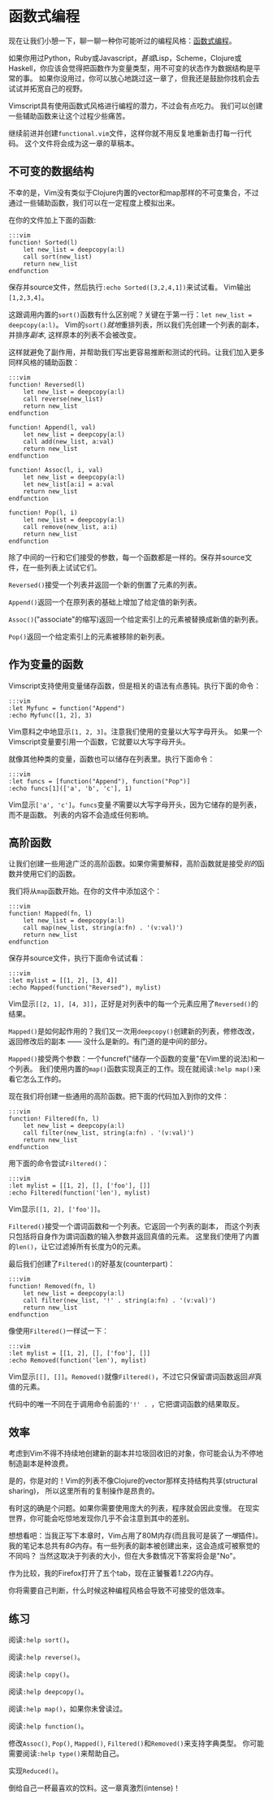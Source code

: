 函数式编程
======================

现在让我们小憩一下，聊一聊一种你可能听过的编程风格：[函数式编程][]。

如果你用过Python，Ruby或Javascript，*甚或*Lisp，Scheme，Clojure或Haskell，你应该会觉得把函数作为变量类型，用不可变的状态作为数据结构是平常的事。
如果你没用过，你可以放心地跳过这一章了，但我还是鼓励你找机会去试试并拓宽自己的视野。

Vimscript具有使用函数式风格进行编程的潜力，不过会有点吃力。
我们可以创建一些辅助函数来让这个过程少些痛苦。

继续前进并创建`functional.vim`文件，这样你就不用反复地重新击打每一行代码。
这个文件将会成为这一章的草稿本。

[函数式编程]: https://secure.wikimedia.org/wikipedia/en/wiki/Functional_programming

不可变的数据结构
-------------------------

不幸的是，Vim没有类似于Clojure内置的vector和map那样的不可变集合，不过通过一些辅助函数，我们可以在一定程度上模拟出来。

在你的文件加上下面的函数:

    :::vim
    function! Sorted(l)
        let new_list = deepcopy(a:l)
        call sort(new_list)
        return new_list
    endfunction

保存并source文件，然后执行`:echo Sorted([3,2,4,1])`来试试看。
Vim输出`[1,2,3,4]`。

这跟调用内置的`sort()`函数有什么区别呢？关键在于第一行：`let new_list = deepcopy(a:l)`。
Vim的`sort()`*就地*重排列表，所以我们先创建一个列表的副本，并排序*副本*, 这样原本的列表不会被改变。

这样就避免了副作用，并帮助我们写出更容易推断和测试的代码。让我们加入更多同样风格的辅助函数：

    :::vim
    function! Reversed(l)
        let new_list = deepcopy(a:l)
        call reverse(new_list)
        return new_list
    endfunction

    function! Append(l, val)
        let new_list = deepcopy(a:l)
        call add(new_list, a:val)
        return new_list
    endfunction

    function! Assoc(l, i, val)
        let new_list = deepcopy(a:l)
        let new_list[a:i] = a:val
        return new_list
    endfunction

    function! Pop(l, i)
        let new_list = deepcopy(a:l)
        call remove(new_list, a:i)
        return new_list
    endfunction

除了中间的一行和它们接受的参数，每一个函数都是一样的。保存并source文件，在一些列表上试试它们。

`Reversed()`接受一个列表并返回一个新的倒置了元素的列表。

`Append()`返回一个在原列表的基础上增加了给定值的新列表。

`Assoc()`("associate"的缩写)返回一个给定索引上的元素被替换成新值的新列表。

`Pop()`返回一个给定索引上的元素被移除的新列表。

作为变量的函数
----------------------

Vimscript支持使用变量储存函数，但是相关的语法有点愚钝。执行下面的命令：

    :::vim
    :let Myfunc = function("Append")
    :echo Myfunc([1, 2], 3)

Vim意料之中地显示`[1, 2, 3]`。注意我们使用的变量以大写字母开头。
如果一个Vimscript变量要引用一个函数，它就要以大写字母开头。

就像其他种类的变量，函数也可以储存在列表里。执行下面命令：

    :::vim
    :let funcs = [function("Append"), function("Pop")]
    :echo funcs[1](['a', 'b', 'c'], 1)

Vim显示`['a', 'c']`。`funcs`变量*不*需要以大写字母开头，因为它储存的是列表，而不是函数。
列表的内容不会造成任何影响。

高阶函数
----------------------

让我们创建一些用途广泛的高阶函数。如果你需要解释，高阶函数就是接受*别的*函数并使用它们的函数。

我们将从`map`函数开始。在你的文件中添加这个：

    :::vim
    function! Mapped(fn, l)
        let new_list = deepcopy(a:l)
        call map(new_list, string(a:fn) . '(v:val)')
        return new_list
    endfunction

保存并source文件，执行下面命令试试看：

    :::vim
    :let mylist = [[1, 2], [3, 4]]
    :echo Mapped(function("Reversed"), mylist)

Vim显示`[[2, 1], [4, 3]]`，正好是对列表中的每一个元素应用了`Reversed()`的结果。

`Mapped()`是如何起作用的？我们又一次用`deepcopy()`创建新的列表，修修改改，返回修改后的副本
—— 没什么是新的。有门道的是中间的部分。

`Mapped()`接受两个参数：一个funcref("储存一个函数的变量"在Vim里的说法)和一个列表。
我们使用内置的`map()`函数实现真正的工作。现在就阅读`:help map()`来看它怎么工作的。

现在我们将创建一些通用的高阶函数。把下面的代码加入到你的文件：

    :::vim
    function! Filtered(fn, l)
        let new_list = deepcopy(a:l)
        call filter(new_list, string(a:fn) . '(v:val)')
        return new_list
    endfunction

用下面的命令尝试`Filtered()`：

    :::vim
    :let mylist = [[1, 2], [], ['foo'], []]
    :echo Filtered(function('len'), mylist)

Vim显示`[[1, 2], ['foo']]`。

`Filtered()`接受一个谓词函数和一个列表。它返回一个列表的副本， 而这个列表只包括将自身作为谓词函数的输入参数并返回真值的元素。
这里我们使用了内置的`len()`，让它过滤掉所有长度为0的元素。

最后我们创建了`Filtered()`的好基友(counterpart)：

    :::vim
    function! Removed(fn, l)
        let new_list = deepcopy(a:l)
        call filter(new_list, '!' . string(a:fn) . '(v:val)')
        return new_list
    endfunction

像使用`Filtered()`一样试一下：

    :::vim
    :let mylist = [[1, 2], [], ['foo'], []]
    :echo Removed(function('len'), mylist)

Vim显示`[[], []]`。`Removed()`就像`Filtered()`，不过它只保留谓词函数返回*非*真值的元素。

代码中的唯一不同在于调用命令前面的`'!' . `，它把谓词函数的结果取反。

效率
-----------

考虑到Vim不得不持续地创建新的副本并垃圾回收旧的对象，你可能会认为不停地制造副本是种浪费。

是的，你是对的！Vim的列表不像Clojure的vector那样支持结构共享(structural sharing)， 所以这里所有的复制操作是昂贵的。

有时这的确是个问题。如果你需要使用庞大的列表，程序就会因此变慢。
在现实世界，你可能会吃惊地发现你几乎不会注意到其中的差别。

想想看吧：当我正写下本章时，Vim占用了80M内存(而且我可是装了*一堆*插件)。
我的笔记本总共有*8G*内存。有一些列表的副本被创建出来，这会造成可被察觉的不同吗？
当然这取决于列表的大小，但在大多数情况下答案将会是"No"。

作为比较，我的Firefox打开了五个tab，现在正饕餮着*1.22G*内存。

你将需要自己判断，什么时候这种编程风格会导致不可接受的低效率。

练习
---------

阅读`:help sort()`。

阅读`:help reverse()`。

阅读`:help copy()`。

阅读`:help deepcopy()`。

阅读`:help map()`，如果你未曾读过。

阅读`:help function()`。

修改`Assoc()`, `Pop()`, `Mapped()`, `Filtered()`和`Removed()`来支持字典类型。
你可能需要阅读`:help type()`来帮助自己。

实现`Reduced()`。

倒给自己一杯最喜欢的饮料。这一章真激烈(intense)！

